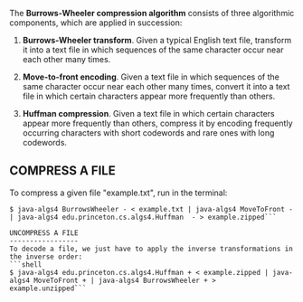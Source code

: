 The **Burrows-Wheeler compression algorithm** consists of three algorithmic components, which are applied in succession:

1. **Burrows-Wheeler transform**. Given a typical English text file, transform it into a text file in which sequences of the same character occur near each other many times.

2. **Move-to-front encoding**. Given a text file in which sequences of the same character occur near each other many times, convert it into a text file in which certain characters appear more frequently than others.

3. **Huffman compression**. Given a text file in which certain characters appear more frequently than others, compress it by encoding frequently occurring characters with short codewords and rare ones with long codewords.


COMPRESS A FILE
---------------
To compress a given file "example.txt", run in the terminal:

```shell
$ java-algs4 BurrowsWheeler - < example.txt | java-algs4 MoveToFront - | java-algs4 edu.princeton.cs.algs4.Huffman  - > example.zipped```

UNCOMPRESS A FILE
-----------------
To decode a file, we just have to apply the inverse transformations in the inverse order:
```shell
$ java-algs4 edu.princeton.cs.algs4.Huffman + < example.zipped | java-algs4 MoveToFront + | java-algs4 BurrowsWheeler + > example.unzipped```

